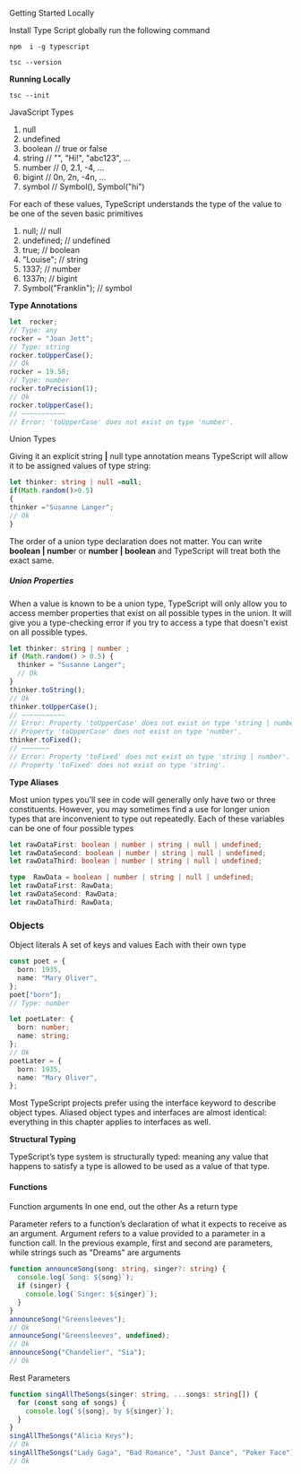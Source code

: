 Getting Started Locally

Install  Type Script globally  run the following command

    npm  i -g typescript

    tsc --version

**Running Locally**

    tsc --init

JavaScript  Types

1. null
2. undefined
3. boolean // true or false
4. string // "", "Hi!", "abc123", …
5. number // 0, 2.1, -4, …
6. bigint // 0n, 2n, -4n, …
7. symbol // Symbol(), Symbol("hi")

For each of these values, TypeScript understands the type of the value to be one of the seven basic primitives

1. null; // null
2. undefined; // undefined
3. true; // boolean
4. "Louise"; // string
5. 1337; // number
6. 1337n; // bigint
7. Symbol("Franklin"); // symbol

**Type Annotations**

```typescript
let  rocker;
// Type: any
rocker = "Joan Jett";
// Type: string
rocker.toUpperCase();
// Ok
rocker = 19.58;
// Type: number
rocker.toPrecision(1);
// Ok
rocker.toUpperCase();
// ~~~~~~~~~~~
// Error: 'toUpperCase' does not exist on type 'number'.
```

Union Types

Giving it an explicit string **|** null type annotation means TypeScript will allow it to be assigned values of type string:

```typescript
let thinker: string | null =null;
if(Math.random()>0.5)
{
thinker ="Susanne Langer";
// Ok
}
```

The order of a union type declaration does not matter. You can write **boolean | numbe**r or
**number | boolean** and TypeScript will treat both the exact same.

##### Union Properties

When a value is known to be a union type, TypeScript will only allow you to access member properties that exist on all possible types in the union. It will give you a type-checking error if you try to access a type that doesn't exist on all possible types.

```typescript
let thinker: string | number ;
if (Math.random() > 0.5) {
  thinker = "Susanne Langer";
  // Ok
}
thinker.toString();
// Ok
thinker.toUpperCase();
// ~~~~~~~~~~~
// Error: Property 'toUpperCase' does not exist on type 'string | number'.
// Property 'toUpperCase' does not exist on type 'number'.
thinker.toFixed();
// ~~~~~~~
// Error: Property 'toFixed' does not exist on type 'string | number'.
// Property 'toFixed' does not exist on type 'string'.
```

**Type Aliases**

Most union types you’ll see in code will generally only have two or three constituents. However, you may sometimes find a use for longer union types that are inconvenient to type out repeatedly.
Each of these variables can be one of four possible types

```typescript
let rawDataFirst: boolean | number | string | null | undefined;
let rawDataSecond: boolean | number | string | null | undefined;
let rawDataThird: boolean | number | string | null | undefined;

```

```typescript
type  RawData = boolean | number | string | null | undefined;
let rawDataFirst: RawData;
let rawDataSecond: RawData;
let rawDataThird: RawData;


```

### Objects

Object literals
     A set of keys and values
  Each with their own type

```typescript
const poet = {
  born: 1935,
  name: "Mary Oliver",
};
poet["born"];
// Type: number

let poetLater: {
  born: number;
  name: string;
};
// Ok
poetLater = {
  born: 1935,
  name: "Mary Oliver",
};

```

Most TypeScript projects prefer using the interface keyword to describe object types. Aliased object types and interfaces are almost identical: everything in this chapter applies to interfaces as well.

**Structural Typing**

TypeScript’s type system is structurally typed: meaning any value that happens to satisfy a type is allowed to be used as a value of that type.

#### Functions

Function arguments
      In one end, out the other
   As a return type

Parameter refers to a function’s declaration of what it expects to receive as an argument.
Argument refers to a value provided to a parameter in a function call. In the previous example, first and second are parameters, while strings such as "Dreams" are arguments

```typescript
function announceSong(song: string, singer?: string) {
  console.log(`Song: ${song}`);
  if (singer) {
    console.log(`Singer: ${singer}`);
  }
}
announceSong("Greensleeves");
// Ok
announceSong("Greensleeves", undefined);
// Ok
announceSong("Chandelier", "Sia");
// Ok

```

Rest Parameters

```typescript
function singAllTheSongs(singer: string, ...songs: string[]) {
  for (const song of songs) {
    console.log(`${song}, by ${singer}`);
  }
}
singAllTheSongs("Alicia Keys");
// Ok
singAllTheSongs("Lady Gaga", "Bad Romance", "Just Dance", "Poker Face");
// Ok

```
